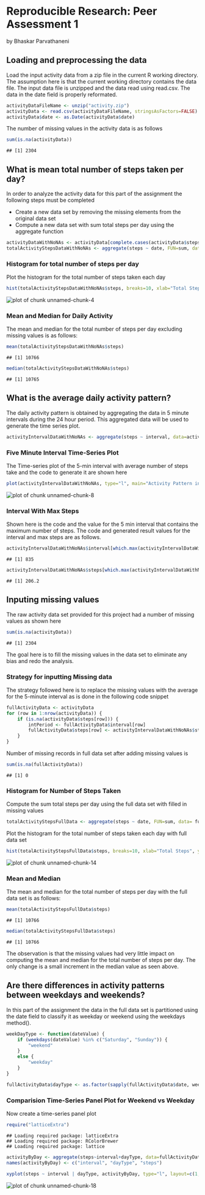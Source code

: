 # Reproducible Research: Peer Assessment 1
by Bhaskar Parvathaneni

## Loading and preprocessing the data
Load the input activity data from a zip file in the current R working directory. The assumption here is that the current working directory contains the data file. The input data file is unzipped and the data read using read.csv. The data in the date field is properly reformated.


```r
activityDataFileName <- unzip("activity.zip")
activityData <- read.csv(activityDataFileName, stringsAsFactors=FALSE)
activityData$date <- as.Date(activityData$date)
```

The number of missing values in the activity data is as follows

```r
sum(is.na(activityData))
```

```
## [1] 2304
```


##  What is mean total number of steps taken per day?
In order to analyze the activity data for this part of the assignment the following steps must be completed
* Create a new data set by removing the missing elements from the original data set
* Compute a new data set with sum total steps per day using the aggregate function

```r
activityDataWithNoNAs <- activityData[complete.cases(activityData$steps),]
totalActivityStepsDataWithNoNAs <- aggregate(steps ~ date, FUN=sum, data=activityDataWithNoNAs)
```

### Histogram for total number of steps per day
Plot the histogram for the total number of steps taken each day

```r
hist(totalActivityStepsDataWithNoNAs$steps, breaks=10, xlab="Total Steps", ylab="days", main="Total Steps Taken Per Day")
```

![plot of chunk unnamed-chunk-4](PA1_template_files/figure-html/unnamed-chunk-4.png) 

### Mean and Median for Daily Activity
The mean and median for the total number of steps per day excluding missing values is as follows:

```r
mean(totalActivityStepsDataWithNoNAs$steps)
```

```
## [1] 10766
```

```r
median(totalActivityStepsDataWithNoNAs$steps)
```

```
## [1] 10765
```


## What is the average daily activity pattern?
The daily activity pattern is obtained by aggregating the data in 5 minute intervals during the 24 hour period. This aggregated data will be used to generate the time series plot.

```r
activityIntervalDataWithNoNAs <- aggregate(steps ~ interval, data=activityDataWithNoNAs, FUN=mean)
```

### Five Minute Interval Time-Series Plot
The Time-series plot of the 5-min interval with average number of steps take and the code to generate it are shown here

```r
plot(activityIntervalDataWithNoNAs, type="l", main="Activity Pattern in 5-Min Intervals", xlab="5-Min Intervals", ylab="Number of Steps")
```

![plot of chunk unnamed-chunk-8](PA1_template_files/figure-html/unnamed-chunk-8.png) 

### Interval With Max Steps
Shown here is the code and the value for the 5 min interval that contains the maximum number of steps. The code and generated result values for the interval and max steps are as follows.

```r
activityIntervalDataWithNoNAs$interval[which.max(activityIntervalDataWithNoNAs$steps)]
```

```
## [1] 835
```

```r
activityIntervalDataWithNoNAs$steps[which.max(activityIntervalDataWithNoNAs$steps)]
```

```
## [1] 206.2
```



## Inputing missing values
The raw activity data set provided for this project had a number of missing values as shown here

```r
sum(is.na(activityData))
```

```
## [1] 2304
```

The goal here is to fill the missing values in the data set to eliminate any bias and redo the analysis.

### Strategy for inputting Missing data
The strategy followed here is to replace the missing values with the average for the 5-minute interval as is done in the following code snippet

```r
fullActivityData <- activityData
for (row in 1:nrow(activityData)) {
    if (is.na(activityData$steps[row])) {
        intPeriod <- fullActivityData$interval[row]
        fullActivityData$steps[row] <- activityIntervalDataWithNoNAs$steps[activityIntervalDataWithNoNAs$interval==intPeriod]
    }
}
```

Number of missing records in full data set after adding missing values is

```r
sum(is.na(fullActivityData))
```

```
## [1] 0
```

### Histogram for Number of Steps Taken
Compute the sum total steps per day using the full data set with filled in missing values

```r
totalActivityStepsFullData <- aggregate(steps ~ date, FUN=sum, data= fullActivityData)
```

Plot the histogram for the total number of steps taken each day with full data set

```r
hist(totalActivityStepsFullData$steps, breaks=10, xlab="Total Steps", ylab="days", main="Total steps taken per day, full data set")
```

![plot of chunk unnamed-chunk-14](PA1_template_files/figure-html/unnamed-chunk-14.png) 

### Mean and Median
The mean and median for the total number of steps per day with the full data set is as follows:

```r
mean(totalActivityStepsFullData$steps)
```

```
## [1] 10766
```

```r
median(totalActivityStepsFullData$steps)
```

```
## [1] 10766
```

The observation is that the missing values had very little impact on computing the mean and median for the total number of steps per day. The only change is a small increment in the median value as seen above.


## Are there differences in activity patterns between weekdays and weekends?
In this part of the assignment the data in the full data set is partitioned using the date field to classify it as weekday or weekend using the weekdays method().


```r
weekDayType <- function(dateValue) {
    if (weekdays(dateValue) %in% c("Saturday", "Sunday")) {
        "weekend"
    }
    else {
        "weekday"
    }
}

fullActivityData$dayType <- as.factor(sapply(fullActivityData$date, weekDayType))
```

### Comparision Time-Series Panel Plot for Weekend vs Weekday
Now create a time-series panel plot

```r
require("latticeExtra")
```

```
## Loading required package: latticeExtra
## Loading required package: RColorBrewer
## Loading required package: lattice
```

```r
activityByDay <- aggregate(steps~interval+dayType, data=fullActivityData, mean)
names(activityByDay) <- c("interval", "dayType", "steps")

xyplot(steps ~ interval | dayType, activityByDay, type="l", layout=c(1,2), xlab="Time Interval", ylab="Number of Steps")
```

![plot of chunk unnamed-chunk-18](PA1_template_files/figure-html/unnamed-chunk-18.png) 

